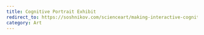 ```yaml
---
title: Cognitive Portrait Exhibit
redirect_to: https://soshnikov.com/scienceart/making-interactive-cognitive-portrait-exhibit/
category: Art
---
```

